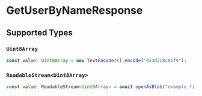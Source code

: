 # GetUserByNameResponse


## Supported Types

### `Uint8Array`

```typescript
const value: Uint8Array = new TextEncoder().encode("0x3d2CBc81f9");
```

### `ReadableStream<Uint8Array>`

```typescript
const value: ReadableStream<Uint8Array> = await openAsBlob("example.file");
```

